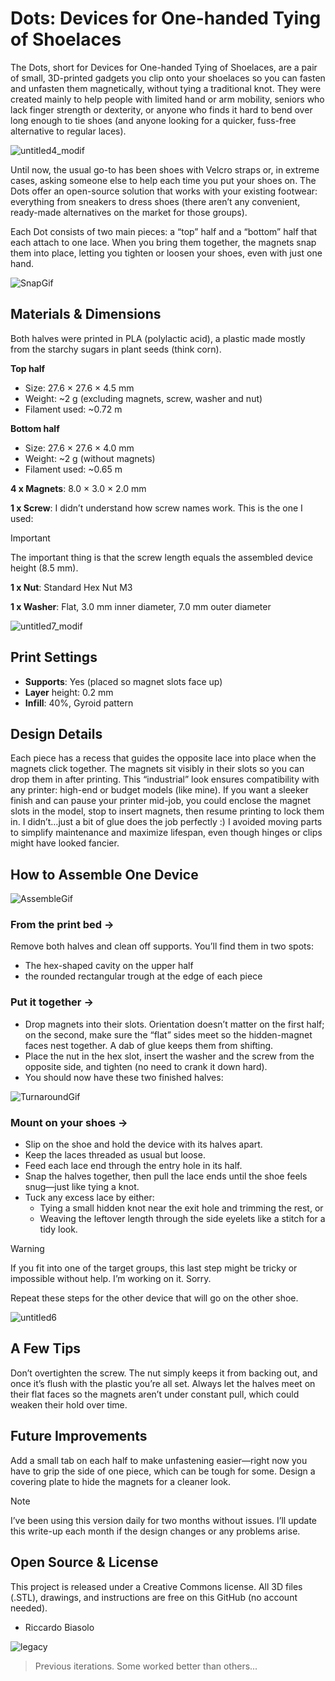 # Dots: Devices for One-handed Tying of Shoelaces

The Dots, short for Devices for One-handed Tying of Shoelaces, are a pair of small, 3D-printed gadgets you clip onto your shoelaces so you can fasten and unfasten them magnetically, without tying a traditional knot. 
They were created mainly to help people with limited hand or arm mobility, seniors who lack finger strength or dexterity, or anyone who finds it hard to bend over long enough to tie shoes (and anyone looking for a quicker, fuss-free alternative to regular laces).

![untitled4_modif](https://github.com/user-attachments/assets/ae7c48db-d742-42fb-a90c-1961388f7156)

Until now, the usual go-to has been shoes with Velcro straps or, in extreme cases, asking someone else to help each time you put your shoes on. The Dots offer an open-source solution that works with your existing footwear: everything from sneakers to dress shoes (there aren’t any convenient, ready-made alternatives on the market for those groups).

Each Dot consists of two main pieces: a “top” half and a “bottom” half that each attach to one lace. When you bring them together, the magnets snap them into place, letting you tighten or loosen your shoes, even with just one hand.


![SnapGif](https://github.com/user-attachments/assets/72428918-d4f3-488e-abad-1a47a7b3fbea)

## Materials & Dimensions
Both halves were printed in PLA (polylactic acid), a plastic made mostly from the starchy sugars in plant seeds (think corn).

**Top half**

- Size: 27.6 × 27.6 × 4.5 mm
- Weight: ~2 g (excluding magnets, screw, washer and nut)
- Filament used: ~0.72 m

**Bottom half**

- Size: 27.6 × 27.6 × 4.0 mm
- Weight: ~2 g (without magnets)
- Filament used: ~0.65 m

**4 x Magnets**: 8.0 × 3.0 × 2.0 mm

**1 x Screw**: I didn’t understand how screw names work. This is the one I used:

> [!IMPORTANT]
> The important thing is that the screw length equals the assembled device height (8.5 mm).

**1 x Nut**: Standard Hex Nut M3

**1 x Washer**: Flat, 3.0 mm inner diameter, 7.0 mm outer diameter

![untitled7_modif](https://github.com/user-attachments/assets/6f3cf563-c6fb-4d24-a464-8c6cf99334b8)

## Print Settings
- **Supports**: Yes (placed so magnet slots face up)
- **Layer** height: 0.2 mm
- **Infill**: 40%, Gyroid pattern

## Design Details
Each piece has a recess that guides the opposite lace into place when the magnets click together. The magnets sit visibly in their slots so you can drop them in after printing. This “industrial” look ensures compatibility with any printer: high-end or budget models (like mine). 
If you want a sleeker finish and can pause your printer mid-job, you could enclose the magnet slots in the model, stop to insert magnets, then resume printing to lock them in. 
I didn’t…just a bit of glue does the job perfectly :)
I avoided moving parts to simplify maintenance and maximize lifespan, even though hinges or clips might have looked fancier.

## How to Assemble One Device

![AssembleGif](https://github.com/user-attachments/assets/6b34a604-836a-455b-a843-007c808c8403)

### From the print bed → 
Remove both halves and clean off supports. You’ll find them in two spots: 
- The hex-shaped cavity on the upper half
- the rounded rectangular trough at the edge of each piece

### Put it together →

- Drop magnets into their slots. Orientation doesn’t matter on the first half; on the second, make sure the “flat” sides meet so the hidden-magnet faces nest together. A dab of glue keeps them from shifting.
- Place the nut in the hex slot, insert the washer and the screw from the opposite side, and tighten (no need to crank it down hard).
- You should now have these two finished halves:

![TurnaroundGif](https://github.com/user-attachments/assets/330e2ddf-8c3b-4afc-b09b-f4aa2619f45c)

### Mount on your shoes →

- Slip on the shoe and hold the device with its halves apart.
- Keep the laces threaded as usual but loose.
- Feed each lace end through the entry hole in its half.
- Snap the halves together, then pull the lace ends until the shoe feels snug—just like tying a knot.
- Tuck any excess lace by either:
  - Tying a small hidden knot near the exit hole and trimming the rest, or
  - Weaving the leftover length through the side eyelets like a stitch for a tidy look.

> [!WARNING]
> If you fit into one of the target groups, this last step might be tricky or impossible without help. I’m working on it. Sorry.

Repeat these steps for the other device that will go on the other shoe.

![untitled6](https://github.com/user-attachments/assets/2df86a35-dc05-476e-9364-cf50544b1cec)

## A Few Tips
Don’t overtighten the screw. The nut simply keeps it from backing out, and once it’s flush with the plastic you’re all set.
Always let the halves meet on their flat faces so the magnets aren’t under constant pull, which could weaken their hold over time.

## Future Improvements

Add a small tab on each half to make unfastening easier—right now you have to grip the side of one piece, which can be tough for some.
Design a covering plate to hide the magnets for a cleaner look.

> [!NOTE]
> I’ve been using this version daily for two months without issues. I’ll update this write-up each month if the design changes or any problems arise.

## Open Source & License
This project is released under a Creative Commons license. All 3D files (.STL), drawings, and instructions are free on this GitHub (no account needed).

- Riccardo Biasolo

![legacy](https://github.com/user-attachments/assets/9b17e0d5-bafa-4a3f-93d7-0dc3e7425bf6)
> Previous iterations. Some worked better than others...
